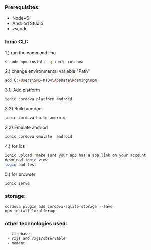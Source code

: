 ### Prerequisites:
- Node+6
- Andriod Studio
- vscode

### Ionic CLI:
1.) run the command line
```bash
$ sudo npm install -g ionic cordova
```

2.) change environmental variable "Path" 
```bash
add C:\Users\SMS-MT04\AppData\Roaming\npm
```

3.1) Add platform
```bash
ionic cordova platform android
```

3.2) Build andriod
```bash
ionic cordova build android
```

3.3) Emulate andriod 
```bash
ionic cordova emulate  android
```

4.) for ios
```bash
ionic upload *make sure your app has a app link on your account
download ionic view
login and test
```

5.) for browser
```bash
ionic serve
```

### storage:
```
cordova plugin add cordova-sqlite-storage --save
npm install localforage
```

### other technologies used:
```bash
 - firebase
 - rxjs and rxjs/observable
 - moment
```
